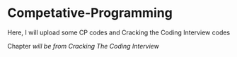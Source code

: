 # Competative-Programming
Here, I will upload some CP codes and Cracking the Coding Interview codes

Chapter <i> will be from Cracking The Coding Interview
